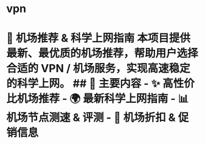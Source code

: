 # vpn
# 🚀 机场推荐 &amp; 科学上网指南    本项目提供最新、最优质的机场推荐，帮助用户选择合适的 VPN / 机场服务，实现高速稳定的科学上网。    ## 📌 主要内容   - ✨ 高性价比机场推荐   - 🌍 最新科学上网指南   - 📊 机场节点测速 &amp; 评测   - 📢 机场折扣 &amp; 促销信息   
